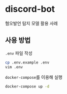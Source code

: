 # discord-bot

혐오발언 탐지 모델 활용 사례

## 사용 방법

`.env` 파일 작성

```sh
cp .env.example .env
vim .env
```

`docker-compose`를 이용해 실행

```sh
docker-compose up -d
```
